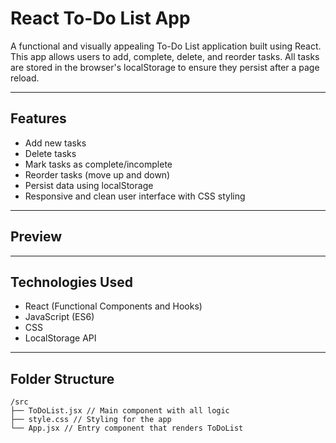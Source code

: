 # React To-Do List App

A functional and visually appealing To-Do List application built using React. This app allows users to add, complete, delete, and reorder tasks. All tasks are stored in the browser's localStorage to ensure they persist after a page reload.

---

## Features

- Add new tasks
- Delete tasks
- Mark tasks as complete/incomplete
- Reorder tasks (move up and down)
- Persist data using localStorage
- Responsive and clean user interface with CSS styling

---

## Preview

---

## Technologies Used

- React (Functional Components and Hooks)
- JavaScript (ES6)
- CSS
- LocalStorage API

---

## Folder Structure

```
/src
├── ToDoList.jsx // Main component with all logic
├── style.css // Styling for the app
└── App.jsx // Entry component that renders ToDoList
```
